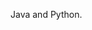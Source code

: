 Java and Python.

<!---
Dreover/Dreover is a ✨ special ✨ repository because its `README.md` (this file) appears on your GitHub profile.
You can click the Preview link to take a look at your changes.
--->
